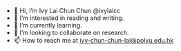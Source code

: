 - 👋 Hi, I’m Ivy Lai Chun Chun @ivylaicc
- 👀 I’m interested in reading and writing.
- 🌱 I’m currently learning.
- 💞️ I’m looking to collaborate on research.
- 📫 How to reach me at ivy-chun-chun-lai@polyu.edu.hk

<!---
ivylaicc/ivylaicc is a ✨ special ✨ repository because its `README.md` (this file) appears on your GitHub profile.
You can click the Preview link to take a look at your changes.
--->
